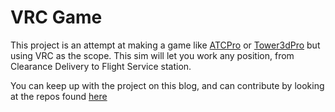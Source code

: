 # VRC Game
This project is an attempt at making a game like [ATCPro](https://atcprosim.com) or [Tower3dPro](https://store.steampowered.com/app/588190/Tower3D_Pro/)
but using VRC as the scope. This sim will let you work any position, from Clearance Delivery to Flight Service station.

You can keep up with the project on this blog, and can contribute by looking at the repos found [here](https://github.com/VRCGame)